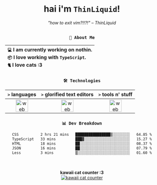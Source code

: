 <div align="center">
  
  # hai i'm `ThinLiquid`!
  ###### "how to exit vim?!!?!" – ThinLiquid
  
  ### `👤 About Me`

  | `💻`  I am currently working on **nothin**.<br/>`📦`  I love working with `TypeScript`.</br>`🐈`  I love cats :3 |
  |:---|

  
  ### `🛠️ Technologies`
  
  | `>` **languages**  | `>` **glorified text editors** | `>` **tools n' stuff** |
  |:------------------:|:------------------------------:|:----------------------:|
  | <img src="https://skillicons.dev/icons?i=ts,js,svelte,astro" alt="web dev" height="40"/> | <img src="https://skillicons.dev/icons?i=vscode,neovim" alt="web dev" height="40"/> | <img src="https://skillicons.dev/icons?i=bun,figma,bash,git,photoshop" alt="web dev" height="40"/> |
  
  ### `📊 Dev Breakdown`
  
  <!--START_SECTION:waka-->

```txt
CSS          2 hrs 21 mins   ████████████████▒░░░░░░░░   64.85 %
TypeScript   33 mins         ███▓░░░░░░░░░░░░░░░░░░░░░   15.27 %
HTML         18 mins         ██░░░░░░░░░░░░░░░░░░░░░░░   08.37 %
JSON         16 mins         ██░░░░░░░░░░░░░░░░░░░░░░░   07.79 %
Less         3 mins          ▒░░░░░░░░░░░░░░░░░░░░░░░░   01.60 %
```

<!--END_SECTION:waka-->
  
  <br/><br/>
  <b>kawaii cat counter :3</b><br/>
  [![kawaii cat counter](https://count.getloli.com/get/@ThinLiquid?theme=moebooru)](https://moe-counter.glitch.me)
</div>
